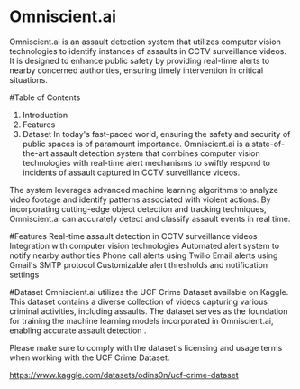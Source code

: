 # Omniscient.ai
Omniscient.ai is an assault detection system that utilizes computer vision technologies to identify instances of assaults in CCTV surveillance videos. It is designed to enhance public safety by providing real-time alerts to nearby concerned authorities, ensuring timely intervention in critical situations.

#Table of Contents
1. Introduction
2. Features
3. Dataset
In today's fast-paced world, ensuring the safety and security of public spaces is of paramount importance. Omniscient.ai is a state-of-the-art assault detection system that combines computer vision technologies with real-time alert mechanisms to swiftly respond to incidents of assault captured in CCTV surveillance videos.

The system leverages advanced machine learning algorithms to analyze video footage and identify patterns associated with violent actions. By incorporating cutting-edge object detection and tracking techniques, Omniscient.ai can accurately detect and classify assault events in real time.

#Features
Real-time assault detection in CCTV surveillance videos Integration with computer vision technologies Automated alert system to notify nearby authorities Phone call alerts using Twilio Email alerts using Gmail's SMTP protocol Customizable alert thresholds and notification settings

#Dataset
Omniscient.ai utilizes the UCF Crime Dataset available on Kaggle. This dataset contains a diverse collection of videos capturing various criminal activities, including assaults. The dataset serves as the foundation for training the machine learning models incorporated in Omniscient.ai, enabling accurate assault detection  .

Please make sure to comply with the dataset's licensing and usage terms when working with the UCF Crime Dataset.

https://www.kaggle.com/datasets/odins0n/ucf-crime-dataset
